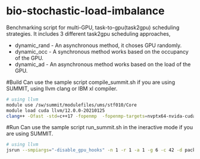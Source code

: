 # bio-stochastic-load-imbalance
Benchmarking script for multi-GPU, task-to-gpu(task2gpu) scheduling strategies. It includes 3 different task2gpu scheduling approaches,
* dynamic_rand - An asynchronous method, it choses GPU randomly.
* dynamic_occ - A synchronous method works based on the occupancy of the GPU. 
* dynamic_ad - An asynchronous method works based on the load of the GPU. 

#Build
Can use the sample script compile_summit.sh if you are using SUMMIT, using llvm clang or IBM xl compiler. 
```zsh
# using llvm
module use /sw/summit/modulefiles/ums/stf010/Core
module load cuda llvm/12.0.0-20210125
clang++ -Ofast -std=c++17 -fopenmp  -fopenmp-targets=nvptx64-nvida-cuda --cuda-path=${OLCF_CUDA_ROOT} task2gpu_bench.cpp -o t2g  
``` 
#Run
Can use the sample script run_summit.sh in the ineractive mode if you are using SUMMIT.
```zsh 
# using llvm
jsrun --smpiargs="-disable_gpu_hooks" -n 1 -r 1 -a 1 -g 6 -c 42 -d packed -b rs -l CPU-CPU ./t2g 256 512 1 1 10  
``` 
